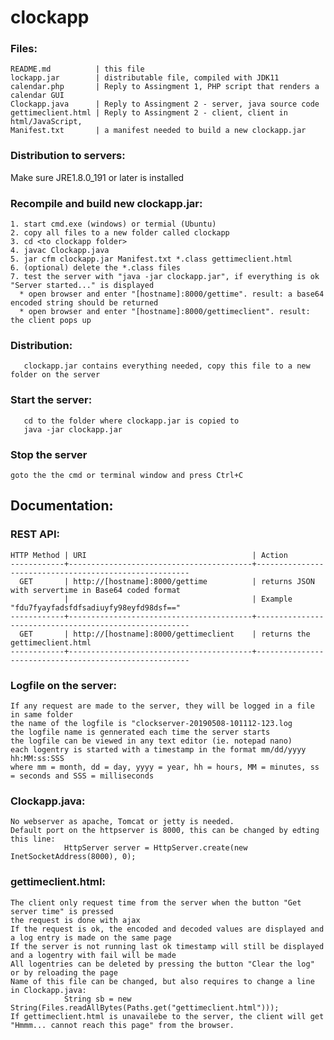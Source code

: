 # clockapp

### Files:
```
README.md          | this file
lockapp.jar        | distributable file, compiled with JDK11
calendar.php       | Reply to Assingment 1, PHP script that renders a calendar GUI
Clockapp.java      | Reply to Assingment 2 - server, java source code
gettimeclient.html | Reply to Assingment 2 - client, client in html/JavaScript, 
Manifest.txt       | a manifest needed to build a new clockapp.jar
```


### Distribution to servers:
Make sure JRE1.8.0_191 or later is installed

### Recompile and build new clockapp.jar:
```
1. start cmd.exe (windows) or termial (Ubuntu)
2. copy all files to a new folder called clockapp
3. cd <to clockapp folder>
4. javac Clockapp.java
5. jar cfm clockapp.jar Manifest.txt *.class gettimeclient.html
6. (optional) delete the *.class files
7. test the server with "java -jar clockapp.jar", if everything is ok "Server started..." is displayed
  * open browser and enter "[hostname]:8000/gettime". result: a base64 encoded string should be returned
  * open browser and enter "[hostname]:8000/gettimeclient". result: the client pops up
```
### Distribution:
```
   clockapp.jar contains everything needed, copy this file to a new folder on the server
```   
### Start the server:
```
   cd to the folder where clockapp.jar is copied to
   java -jar clockapp.jar
```

### Stop the server
```
goto the the cmd or terminal window and press Ctrl+C
```

## Documentation:

### REST API:
    HTTP Method | URI                                     | Action
    ------------+-----------------------------------------+-------------------------------------------------------
      GET       | http://[hostname]:8000/gettime          | returns JSON with servertime in Base64 coded format
                |                                         | Example "fdu7fyayfadsfdfsadiuyfy98eyfd98dsf=="
    ------------+-----------------------------------------+-------------------------------------------------------
      GET       | http://[hostname]:8000/gettimeclient    | returns the gettimeclient.html 
    ------------+-----------------------------------------+-------------------------------------------------------


### Logfile on the server:
```
If any request are made to the server, they will be logged in a file in same folder
the name of the logfile is "clockserver-20190508-101112-123.log
the logfile name is gennerated each time the server starts
the logfile can be viewed in any text editor (ie. notepad nano)
each logentry is started with a timestamp in the format mm/dd/yyyy hh:MM:ss:SSS 
where mm = month, dd = day, yyyy = year, hh = hours, MM = minutes, ss = seconds and SSS = milliseconds
```

### Clockapp.java:
```
No webserver as apache, Tomcat or jetty is needed.
Default port on the httpserver is 8000, this can be changed by edting this line:
            HttpServer server = HttpServer.create(new InetSocketAddress(8000), 0);
```

### gettimeclient.html:
```
The client only request time from the server when the button "Get server time" is pressed
the request is done with ajax
If the request is ok, the encoded and decoded values are displayed and a log entry is made on the same page
If the server is not running last ok timestamp will still be displayed and a logentry with fail will be made
All logentries can be deleted by pressing the button "Clear the log" or by reloading the page
Name of this file can be changed, but also requires to change a line in Clockapp.java:
            String sb = new String(Files.readAllBytes(Paths.get("gettimeclient.html")));
If gettimeclient.html is unavailebe to the server, the client will get "Hmmm... cannot reach this page" from the browser.
```






